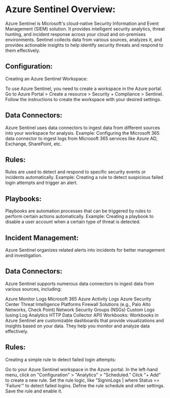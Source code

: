 # Azure Sentinel Overview:


Azure Sentinel is Microsoft's cloud-native Security Information and Event Management (SIEM) solution. 
It provides intelligent security analytics, threat hunting, and incident response across your cloud and on-premises environments. 
Sentinel collects data from various sources, analyzes it, and provides actionable insights to help identify security threats and respond to them effectively.

## Configuration:
Creating an Azure Sentinel Workspace:

To use Azure Sentinel, you need to create a workspace in the Azure portal. Go to Azure Portal > Create a resource > Security + Compliance > Sentinel.
Follow the instructions to create the workspace with your desired settings.

## Data Connectors:

Azure Sentinel uses data connectors to ingest data from different sources into your workspace for analysis.
Example: Configuring the Microsoft 365 data connector to ingest logs from Microsoft 365 services like Azure AD, Exchange, SharePoint, etc.

## Rules:

Rules are used to detect and respond to specific security events or incidents automatically.
Example: Creating a rule to detect suspicious failed login attempts and trigger an alert.

## Playbooks:

Playbooks are automation processes that can be triggered by rules to perform certain actions automatically.
Example: Creating a playbook to disable a user account when a certain type of threat is detected.

## Incident Management:

Azure Sentinel organizes related alerts into incidents for better management and investigation.

## Data Connectors:
Azure Sentinel supports numerous data connectors to ingest data from various sources, including:

Azure Monitor Logs
Microsoft 365
Azure Activity Logs
Azure Security Center
Threat Intelligence Platforms
Firewall Solutions (e.g., Palo Alto Networks, Check Point)
Network Security Groups (NSGs)
Custom Logs (using Log Analytics HTTP Data Collector API)
Workbooks:
Workbooks in Azure Sentinel are customizable dashboards that provide visualizations and insights based on your data. They help you monitor and analyze data effectively.

## Rules:
Creating a simple rule to detect failed login attempts:

Go to your Azure Sentinel workspace in the Azure portal.
In the left-hand menu, click on "Configuration" > "Analytics" > "Scheduled."
Click "+ Add" to create a new rule.
Set the rule logic, like "SigninLogs | where Status == 'Failure'" to detect failed logins.
Define the rule schedule and other settings.
Save the rule and enable it.
